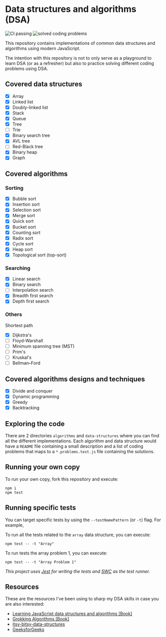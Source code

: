 # Data structures and algorithms (DSA)

![CI passing](https://github.com/dfernandeza/data-structures-and-algorithms/actions/workflows/ci.yml/badge.svg)
![solved coding problems](https://img.shields.io/badge/solved%20coding%20problems-20-success)

This repository contains implementations of common data structures and algorithms using modern JavaScript.

The intention with this repository is not to only serve as a playground to learn DSA (or as a refresher) but also to practice solving different coding problems using DSA.

## Covered data structures

- [x] Array
- [x] Linked list
- [x] Doubly-linked list
- [x] Stack
- [x] Queue
- [x] Tree
- [ ] Trie
- [x] Binary search tree
- [x] AVL tree
- [ ] Red-Black tree
- [x] Binary heap
- [x] Graph

## Covered algorithms

### Sorting

- [x] Bubble sort
- [x] Insertion sort
- [x] Selection sort
- [x] Merge sort
- [x] Quick sort
- [x] Bucket sort
- [x] Counting sort
- [x] Radix sort
- [x] Cycle sort
- [x] Heap sort
- [x] Topological sort (top-sort)

### Searching

- [x] Linear search
- [x] Binary search
- [ ] Interpolation search
- [x] Breadth first search
- [x] Depth first search

### Others

Shortest path

- [x] Dijkstra's
- [ ] Floyd-Warshall
- [ ] Minimum spanning tree (MST)
- [ ] Prim's
- [ ] Kruskal's
- [ ] Bellman–Ford

## Covered algorithms designs and techniques

- [x] Divide and conquer
- [x] Dynamic programming
- [x] Greedy
- [x] Backtracking

## Exploring the code

There are 2 directories `algorithms` and `data-structures` where you can find all the different implementations. Each algorithm and data structure would have a `README` file containing a small description and a list of coding problems that maps to a `*.problems.test.js` file containing the solutions.

## Running your own copy

To run your own copy, fork this repository and execute:

```
npm i
npm test
```

## Running specific tests

You can target specific tests by using the `--testNamePattern` (or `-t`) flag. For example, 

To run all the tests related to the `array` data structure, you can execute:

```
npm test -- -t "Array"
```

To run tests the array problem 1, you can execute:

```
npm test -- -t "Array Problem 1"
```

_This project uses [Jest](https://github.com/facebook/jest) for writing the tests and [SWC](https://github.com/swc-project/swc) as the test runner._

## Resources

These are the resources I've been using to sharp my DSA skills in case you are also interested:

- [Learning JavaScript data structures and algorithms [Book]](https://github.com/PacktPublishing/Learning-JavaScript-Data-Structures-and-Algorithms-Third-Edition)
- [Grokking Algorithms [Book]](https://www.manning.com/books/grokking-algorithms)
- [itsy-bitsy-data-structures](https://github.com/jamiebuilds/itsy-bitsy-data-structures/)
- [GeeksforGeeks](https://www.geeksforgeeks.org/data-structures/)
